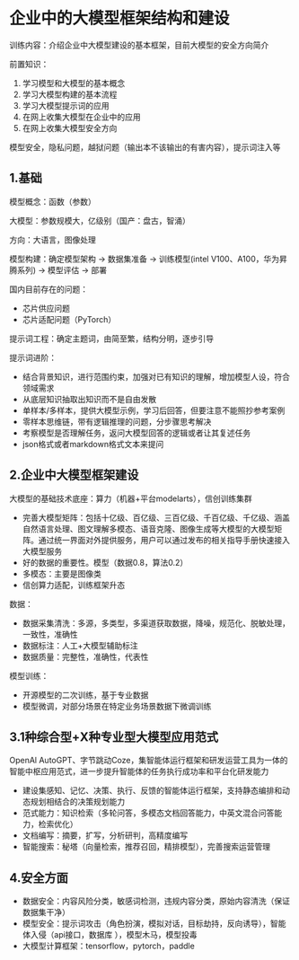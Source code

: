 # 企业中的大模型框架结构和建设

训练内容：介绍企业中大模型建设的基本框架，目前大模型的安全方向简介

前置知识：

1. 学习模型和大模型的基本概念
2. 学习大模型构建的基本流程
3. 学习大模型提示词的应用
4. 在网上收集大模型在企业中的应用
5. 在网上收集大模型安全方向

模型安全，隐私问题，越狱问题（输出本不该输出的有害内容），提示词注入等



## 1.基础

模型概念：函数（参数）

大模型：参数规模大，亿级别（国产：盘古，智涌）

方向：大语言，图像处理

模型构建：确定模型架构 -> 数据集准备 -> 训练模型(intel V100、A100，华为昇腾系列) -> 模型评估 -> 部署  

国内目前存在的问题：

* 芯片供应问题
* 芯片适配问题（PyTorch）

提示词工程：确定主题词，由简至繁，结构分明，逐步引导

提示词进阶：

* 结合背景知识，进行范围约束，加强对已有知识的理解，增加模型人设，符合领域需求
* 从底层知识抽取出知识而不是自由发散
* 单样本/多样本，提供大模型示例，学习后回答，但要注意不能照抄参考案例
* 零样本思维链，带有逻辑推理的问题，分步骤思考解决
* 考察模型是否理解任务，返问大模型回答的逻辑或者让其复述任务
* json格式或者markdown格式文本来提问



## 2.企业中大模型框架建设

大模型的基础技术底座：算力（机器+平台modelarts），信创训练集群

* 完善大模型矩阵：包括十亿级、百亿级、三百亿级、千百亿级、千亿级、涵盖自然语言处理、图文理解多模态、语音克隆、图像生成等大模型的大模型矩阵。通过统一界面对外提供服务，用户可以通过发布的相关指导手册快速接入大模型服务
* 好的数据的重要性。模型（数据0.8，算法0.2）
* 多模态：主要是图像类
* 信创算力适配，训练框架升态



数据：

* 数据采集清洗：多源，多类型，多渠道获取数据，降噪，规范化、脱敏处理，一致性，准确性
* 数据标注：人工+大模型辅助标注
* 数据质量：完整性，准确性，代表性



模型训练：

* 开源模型的二次训练，基于专业数据
* 模型微调，对部分场景在特定业务场景数据下微调训练



## 3.1种综合型+X种专业型大模型应用范式

OpenAl AutoGPT、字节跳动Coze，集智能体运行框架和研发运营工具为一体的智能中枢应用范式，进一步提升智能体的任务执行成功率和平台化研发能力

* 建设集感知、记忆、决策、执行、反馈的智能体运行框架，支持静态编排和动态规划相结合的决策规划能力
* 范式能力：知识检索（多轮问答，多模态文档回答能力，中英文混合问答能力，检索优化）
* 文档编写：摘要，扩写，分析研判，高精度编写
* 智能搜索：秘塔（向量检索，推荐召回，精排模型），完善搜索运营管理



## 4.安全方面

* 数据安全：内容风险分类，敏感词检测，违规内容分类，原始内容清洗（保证数据集干净）
* 模型安全：提示词攻击（角色扮演，模拟对话，目标劫持，反向诱导），智能体入侵（api接口，数据库 ），模型木马，模型投毒
* 大模型计算框架：tensorflow，pytorch，paddle